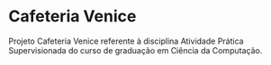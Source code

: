 # Cafeteria Venice
Projeto Cafeteria Venice referente à disciplina Atividade Prática Supervisionada do curso de graduação em Ciência da Computação.
